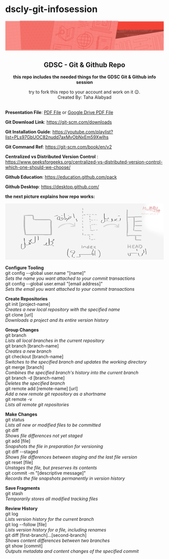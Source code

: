 # dscly-git-infosession

<img src="banner.png"></br>

<b><h2><center>GDSC - Git & Github Repo</center></h2></b>
<b><center>this repo includes the needed things for the GDSC Git & Github info session</center></b>
<center>try to fork this repo to your account and work on it 😉.</center>
<center>Created By: Taha Alabyad
</center><br>

<b>Presentation File</b>: <a href="Git & Github.pdf">PDF File</a> or <a href="https://drive.google.com/file/d/1Gk5gVmJhygHUIX4nnBlcET0k3zDjnUCW/view?usp=sharing">Google Drive PDF File</a> 

<b>Git Download Link</b>: https://git-scm.com/downloads<br>

<b>Git Installation Guide</b>: https://youtube.com/playlist?list=PLs97GbUOC82nudd7axMvObNxEm59XwIhs<br>

<b>Git Command Ref</b>: https://git-scm.com/book/en/v2<br>

<b>Centralized vs Distributed Version Control</b> : https://www.geeksforgeeks.org/centralized-vs-distributed-version-control-which-one-should-we-choose/ </br>

<b>Github Education</b>: https://education.github.com/pack<br>

<b>Github Desktop</b>: https://desktop.github.com/<br>

<b>the next picture explains how repo works:</b>

<img src="trees.png"><br>

<b>Configure Tooling</b><br>
git config --global user.name "[name]"<br>
<i>Sets the name you want attached to your commit transactions</i><br>
git config --global user.email "[email address]"<br>
<i>Sets the email you want attached to your commit transactions</i><br>

<b>Create Repositories</b><br>
git init [project-name]<br>
<i>Creates a new local repository with the specified name</i><br>
git clone [url]<br>
<i>Downloads a project and its entire version history</i><br>

<b>Group Changes</b><br>
git branch<br>
<i>Lists all local branches in the current repository</i><br>
git branch [branch-name]</br>
<i>Creates a new branch</i><br>
git checkout [branch-name]<br>
<i>Switches to the specified branch and updates the working directory</i><br>
git merge [branch]<br>
<i>Combines the specified branch's history into the current branch</i><br>
git branch -d [branch-name]<br>
<i>Deletes the specified branch</i><br>
git remote add [remote-name] [url]<br>
<i>Add a new remote git repository as a shortname</i><br>
git remote -v<br>
<i>Lists all remote git repositories</i><br>

<b>Make Changes</b><br>
git status<br>
<i>Lists all new or modified files to be committed</i><br>
git diff<br>
<i>Shows file differences not yet staged</i><br>
git add [file]<br>
<i>Snapshots the file in preparation for versioning</i><br>
git diff --staged<br>
<i>Shows file differences between staging and the last file version</i><br>
git reset [file]<br>
<i>Unstages the file, but preserves its contents</i><br>
git commit -m "[descriptive message]"<br>
<i>Records the file snapshots permanently in version history</i><br>

<b>Save Fragments</b><br>
git stash<br>
<i>Temporarily stores all modified tracking files</i><br>

<b>Review History</b><br>
git log<br>
<i>Lists version history for the current branch</i><br>
git log --follow [file]<br>
<i>Lists version history for a file, including renames</i><br>
git diff [first-branch]...[second-branch]<br>
<i>Shows content differences between two branches</i><br>
git show [commit]<br>
<i>Outputs metadata and content changes of the specified commit</i><br>